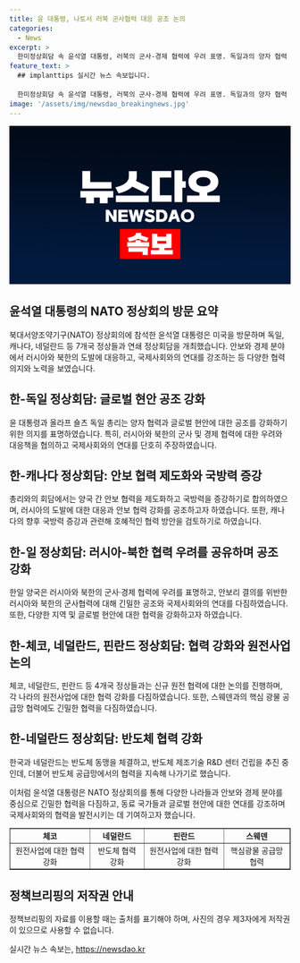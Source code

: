 ```yaml
---
title: 윤 대통령, 나토서 러북 군사협력 대응 공조 논의
categories:
  - News
excerpt: >
  한미정상회담 속 윤석열 대통령, 러북의 군사-경제 협력에 우려 표명. 독일과의 양자 협력 및 유엔사 가입 지지도 피력. 한일, 한-캐, 한-뉴 정상회담에서 안보 협력 확대 논의. 체코, 네덜란드, 핀란드, 스웨덴과의 원전 및 핵심 광물 협력 강화. 반도체 협력에도 힘 실어. (출처: 정책브리핑)
feature_text: >
  ## implanttips 실시간 뉴스 속보입니다.

  한미정상회담 속 윤석열 대통령, 러북의 군사-경제 협력에 우려 표명. 독일과의 양자 협력 및 유엔사 가입 지지도 피력. 한일, 한-캐, 한-뉴 정상회담에서 안보 협력 확대 논의. 체코, 네덜란드, 핀란드, 스웨덴과의 원전 및 핵심 광물 협력 강화. 반도체 협력에도 힘 실어. (출처: 정책브리핑)
image: '/assets/img/newsdao_breakingnews.jpg'
---
```


<p><img src="/assets/img/newsdao_breakingnews.jpg" alt="implanttips 속보" /></p>

<h2 data-ke-size="size26">윤석열 대통령의 NATO 정상회의 방문 요약</h2>

<p data-ke-size="size16">북대서양조약기구(NATO) 정상회의에 참석한 윤석열 대통령은 미국을 방문하며 독일, 캐나다, 네덜란드 등 7개국 정상들과 연쇄 정상회담을 개최했습니다. 안보와 경제 분야에서 러시아와 북한의 도발에 대응하고, 국제사회와의 연대를 강조하는 등 다양한 협력 의지와 노력을 보였습니다.</p>

<h2 data-ke-size="size24">한-독일 정상회담: 글로벌 현안 공조 강화</h2>

<p data-ke-size="size16">윤 대통령과 올라프 숄츠 독일 총리는 양자 협력과 글로벌 현안에 대한 공조를 강화하기 위한 의지를 표명하였습니다. 특히, 러시아와 북한의 군사 및 경제 협력에 대한 우려와 대응책을 협의하고 국제사회와의 연대를 단호히 주장하였습니다.</p>

<h2 data-ke-size="size24">한-캐나다 정상회담: 안보 협력 제도화와 국방력 증강</h2>

<p data-ke-size="size16">총리와의 회담에서는 양국 간 안보 협력을 제도화하고 국방력을 증강하기로 합의하였으며, 러시아의 도발에 대한 대응과 안보 협력 강화를 공조하고자 하였습니다. 또한, 캐나다의 향후 국방력 증강과 관련해 호혜적인 협력 방안을 검토하기로 하였습니다.</p>

<h2 data-ke-size="size24">한-일 정상회담: 러시아-북한 협력 우려를 공유하며 공조 강화</h2>

<p data-ke-size="size16">한일 양국은 러시아와 북한의 군사·경제 협력에 우려를 표명하고, 안보리 결의를 위반한 러시아와 북한의 군사협력에 대해 긴밀한 공조와 국제사회와의 연대를 다짐하였습니다. 또한, 다양한 지역 및 글로벌 현안에 대한 협력을 강화하고자 하였습니다.</p>

<h2 data-ke-size="size24">한-체코, 네덜란드, 핀란드 정상회담: 협력 강화와 원전사업 논의</h2>

<p data-ke-size="size16">체코, 네덜란드, 핀란드 등 4개국 정상들과는 신규 원전 협력에 대한 논의를 진행하며, 각 나라의 원전사업에 대한 협력 강화를 다짐하였습니다. 또한, 스웨덴과의 핵심 광물 공급망 협력에도 긴밀한 협력을 다짐하였습니다.</p>

<h2 data-ke-size="size24">한-네덜란드 정상회담: 반도체 협력 강화</h2>

<p data-ke-size="size">한국과 네덜란드는 반도체 동맹을 체결하고, 반도체 제조기술 R&D 센터 건립을 추진 중인데, 더불어 반도체 공급망에서의 협력을 지속해 나가기로 했습니다.</p>

<p data-ke-size="size16">이처럼 윤석열 대통령은 NATO 정상회의를 통해 다양한 나라들과 안보와 경제 분야를 중심으로 긴밀한 협력을 다짐하고, 동료 국가들과 글로벌 현안에 대한 연대를 강조하며 국제사회와의 협력을 발전시키는 데 기여하고자 했습니다.</p>

<table style="width: 100%;" border="1">
<tbody>
<tr>
<td style="text-align: center; height: 17px;"><b>체코</b></td>
<td style="text-align: center; height: 17px;"><b>네덜란드</b></td>
<td style="text-align: center; height: 17px;"><b>핀란드</b></td>
<td style="text-align: center; height: 17px;"><b>스웨덴</b></td>
</tr>
<tr>
<td style="text-align: center;">원전사업에 대한 협력 강화</td>
<td style="text-align: center;">반도체 협력 강화</td>
<td style="text-align: center;">원전사업에 대한 협력 강화</td>
<td style="text-align: center;">핵심광물 공급망 협력</td>
</tr>
</tbody>
</table>

<h2 data-ke-size="size26">정책브리핑의 저작권 안내</h2>

<p data-ke-size="size16">정책브리핑의 자료를 이용할 때는 출처를 표기해야 하며, 사진의 경우 제3자에게 저작권이 있으므로 사용할 수 없습니다.</p>
실시간 뉴스 속보는, <a href="https://newsdao.kr" rel="dofollow">https://newsdao.kr</a>


